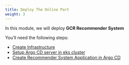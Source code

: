 ```yaml
---
title: Deploy The Online Part
weight: 3
---
```


In this module, we will deploy **GCR Recommender System**


You’ll need the following steps:

- [Create Infrastructure](./create-infra/readme)
- [Setup Argo CD server in eks cluster](./argocd-server/readme)
- [Create Recommender System Application in Argo CD](./create-argocd-app/readme)









